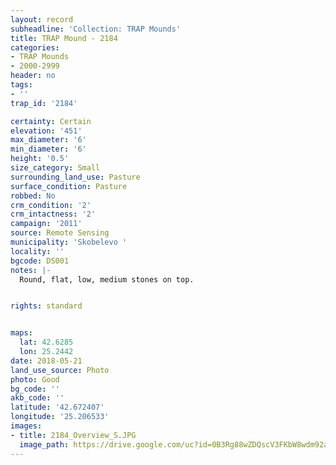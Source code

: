 ```yaml
---
layout: record
subheadline: 'Collection: TRAP Mounds'
title: TRAP Mound - 2184
categories:
- TRAP Mounds
- 2000-2999
header: no
tags:
- ''
trap_id: '2184'

certainty: Certain
elevation: '451'
max_diameter: '6'
min_diameter: '6'
height: '0.5'
size_category: Small
surrounding_land_use: Pasture
surface_condition: Pasture
robbed: No
crm_condition: '2'
crm_intactness: '2'
campaign: '2011'
source: Remote Sensing
municipality: 'Skobelevo '
locality: ''
bgcode: DS001
notes: |-
  Round, flat, low, medium stones on top.


rights: standard


maps:
  lat: 42.6285
  lon: 25.2442
date: 2018-05-21
land_use_source: Photo
photo: Good
bg_code: ''
akb_code: ''
latitude: '42.672407'
longitude: '25.206533'
images:
- title: 2184_Overview_S.JPG
  image_path: https://drive.google.com/uc?id=0B3Rg88wZDQscV3FKbW8wdm92aTg
---
```


